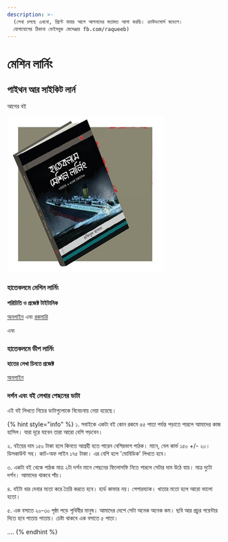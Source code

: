 ```yaml
---
description: >-
  (লেখা চলছে এখনো, প্রিন্টে যাবার আগে আপনাদের মতামত আশা করছি। ক্রাউডসোর্স মডেলে।
  যোগাযোগের ঠিকানা ফেইসবুক মেসেঞ্জার fb.com/raqueeb)
---
```


# মেশিন লার্নিং

## পাইথন আর সাইকিট লার্ন

আগের বই

![&#x9AE;&#x9C7;&#x9B6;&#x9BF;&#x9A8; &#x9B2;&#x9BE;&#x9B0;&#x9CD;&#x9A8;&#x9BF;&#x982; &#x9AC;&#x987; ](.gitbook/assets/1.jpg)

### হাতেকলমে মেশিন লার্নিং

**পরিচিতি ও প্রজেক্ট টাইটানিক**

[অনলাইন](https://raqueeb.gitbooks.io/mlbook-titanic/) এবং [রকমারি](https://www.rokomari.com/book/160337/)


এবং 

### হাতেকলমে ডীপ লার্নিং

**হাতের লেখা চিনতে প্রজেক্ট**

[অনলাইন](https://raqueeb.gitbooks.io/deep-learning/)

### দর্শন এবং বই লেখার পেছনের ডাটা

এই বই লিখতে নিচের ডাটাগুলোকে বিবেচনায় নেয়া হয়েছে। 

{% hint style="info" %}
১. সবাইকে একটা বই কোন রকমে ৫৫ পাতা পর্যন্ত পড়াতে পারলে আমাদের কাজ হাসিল। যারা দূরে যাবেন তারা আরো বেশি পড়বেন। 

২. বইয়ের দাম ১৫০ টাকা হলে কিনতে আগ্রহী হতে পারেন বেশিরভাগ পাঠক। মানে, বেল কার্ভ ১৫০ +/- ২০। ডিসকাউন্ট সহ। কাট-অফ লাইন ১৭৫ টাকা। এর বেশি হলে 'মোবিডিক' লিখতে হবে। 

৩. একটা বই থেকে পাঠক মাত্র ২টা দর্শন মানে পেছনের ফিলোসফি নিতে পারলে সেটার দাম উঠে যায়। মাত্র দুটো দর্শন। আমাদের থাকবে পাঁচ। 

৪. বইটা ধার দেবার মতো করে তৈরি করতে হবে। হার্ড কাভার নয়। পেপারব্যাক। খাতার মতো হলে আরো ভালো হতো। 

৫. এক বসাতে ২০-৩০ পৃষ্ঠা পড়ে পৃথিবীর মানুষ। আমাদের দেশে সেটা অনেক অনেক কম। ছবি আর প্রচুর পয়েন্টার দিতে হবে পাতায় পাতায়। চেষ্টা থাকবে এক বসাতে ৫ পাতা। 

....
{% endhint %}



